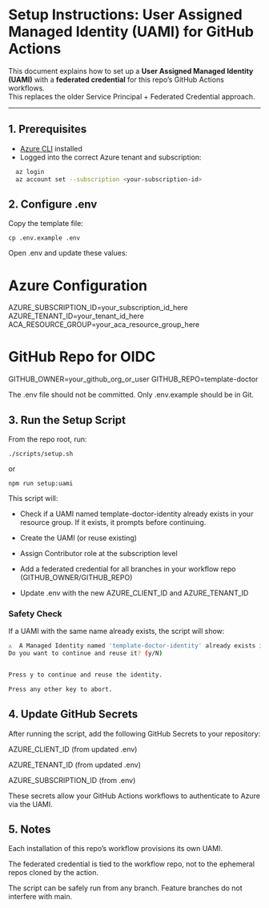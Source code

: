 # Setup Instructions: User Assigned Managed Identity (UAMI) for GitHub Actions

This document explains how to set up a **User Assigned Managed Identity (UAMI)** with a **federated credential** for this repo’s GitHub Actions workflows.  
This replaces the older Service Principal + Federated Credential approach.

---

## 1. Prerequisites
- [Azure CLI](https://learn.microsoft.com/cli/azure/install-azure-cli) installed  
- Logged into the correct Azure tenant and subscription:

```sh
  az login
  az account set --subscription <your-subscription-id>
  ```

## 2. Configure .env

Copy the template file:

`cp .env.example .env`


Open .env and update these values:

# Azure Configuration
AZURE_SUBSCRIPTION_ID=your_subscription_id_here
AZURE_TENANT_ID=your_tenant_id_here
ACA_RESOURCE_GROUP=your_aca_resource_group_here

# GitHub Repo for OIDC
GITHUB_OWNER=your_github_org_or_user
GITHUB_REPO=template-doctor


The .env file should not be committed. Only .env.example should be in Git.

## 3. Run the Setup Script

From the repo root, run:

`./scripts/setup.sh`

or 

`npm run setup:uami`


This script will:

- Check if a UAMI named template-doctor-identity already exists in your resource group.
If it exists, it prompts before continuing.

- Create the UAMI (or reuse existing)

- Assign Contributor role at the subscription level

- Add a federated credential for all branches in your workflow repo (GITHUB_OWNER/GITHUB_REPO)

- Update .env with the new AZURE_CLIENT_ID and AZURE_TENANT_ID

### Safety Check

If a UAMI with the same name already exists, the script will show:

```bash
⚠️  A Managed Identity named 'template-doctor-identity' already exists in RG 'my-rg'.
Do you want to continue and reuse it? (y/N)


Press y to continue and reuse the identity.

Press any other key to abort.
```

## 4. Update GitHub Secrets

After running the script, add the following GitHub Secrets to your repository:

AZURE_CLIENT_ID (from updated .env)

AZURE_TENANT_ID (from updated .env)

AZURE_SUBSCRIPTION_ID (from .env)

These secrets allow your GitHub Actions workflows to authenticate to Azure via the UAMI.

## 5. Notes

Each installation of this repo’s workflow provisions its own UAMI.

The federated credential is tied to the workflow repo, not to the ephemeral repos cloned by the action.

The script can be safely run from any branch. Feature branches do not interfere with main.




